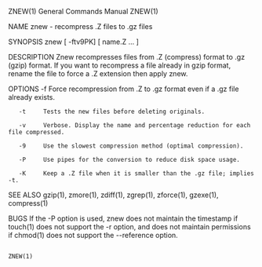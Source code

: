 ZNEW(1)                                                                                    General Commands Manual                                                                                    ZNEW(1)

NAME
       znew -   recompress .Z files to .gz files

SYNOPSIS
       znew [ -ftv9PK] [ name.Z ...  ]

DESCRIPTION
       Znew recompresses files from .Z (compress) format to .gz (gzip) format.  If you want to recompress a file already in gzip format, rename the file to force a .Z extension then apply znew.

OPTIONS
       -f     Force recompression from .Z to .gz format even if a .gz file already exists.

       -t     Tests the new files before deleting originals.

       -v     Verbose. Display the name and percentage reduction for each file compressed.

       -9     Use the slowest compression method (optimal compression).

       -P     Use pipes for the conversion to reduce disk space usage.

       -K     Keep a .Z file when it is smaller than the .gz file; implies -t.

SEE ALSO
       gzip(1), zmore(1), zdiff(1), zgrep(1), zforce(1), gzexe(1), compress(1)

BUGS
       If the -P option is used, znew does not maintain the timestamp if touch(1) does not support the -r option, and does not maintain permissions if chmod(1) does not support the --reference option.

                                                                                                                                                                                                      ZNEW(1)
